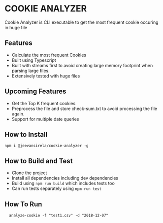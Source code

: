 # COOKIE ANALYZER

Cookie Analyzer is CLI executable to get the most frequent cookie occuring in huge file

## Features

- Calculate the most frequent Cookies
- Built using Typescript
- Built with streams first to avoid creating large memory footprint when parsing large files.
- Extensively tested with huge files

## Upcoming Features

- Get the Top K frequent cookies
- Preprocess the file and store check-sum.txt to avoid processing the file again.
- Support for multiple date queries

## How to Install

```Node
npm i @jeevansirela/cookie-analyzer -g
```

## How to Build and Test

- Clone the project
- Install all dependencies including dev dependencies
- Build using `npm run build` which includes tests too
- Can run tests separately using `npm run test`

## How To Run

```Node
  analyze-cookie -f "test1.csv" -d "2018-12-07"
```
